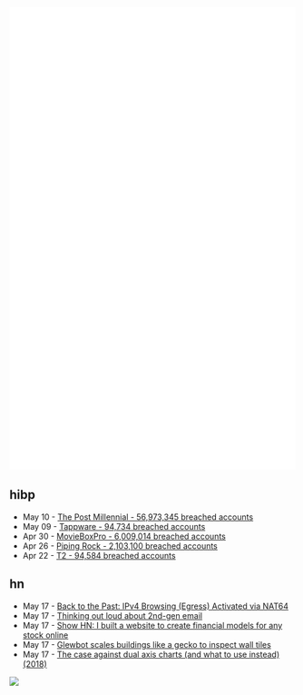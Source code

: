 ![Metrics](https://raw.githubusercontent.com/phixion/phixion/master/metrics.svg)

## hibp

<!--
for https://github.com/phixion/phixion/blob/main/.github/workflows/feeds.yml
-->
<!--START_SECTION:haveibeenpwnd-->
- May 10 - [The Post Millennial - 56,973,345 breached accounts](https://haveibeenpwned.com/PwnedWebsites#ThePostMillennial)
- May 09 - [Tappware - 94,734 breached accounts](https://haveibeenpwned.com/PwnedWebsites#Tappware)
- Apr 30 - [MovieBoxPro - 6,009,014 breached accounts](https://haveibeenpwned.com/PwnedWebsites#MovieBoxPro)
- Apr 26 - [Piping Rock - 2,103,100 breached accounts](https://haveibeenpwned.com/PwnedWebsites#PipingRock)
- Apr 22 - [T2 - 94,584 breached accounts](https://haveibeenpwned.com/PwnedWebsites#T2)
<!--END_SECTION:haveibeenpwnd-->

## hn

<!--
for https://github.com/phixion/phixion/blob/main/.github/workflows/feeds.yml
-->
<!--START_SECTION:hn-->
- May 17 - [Back to the Past: IPv4 Browsing (Egress) Activated via NAT64](https://blog.ipv6.rs/ipv4-activated-via-nat64/)
- May 17 - [Thinking out loud about 2nd-gen email](https://gabrielsieben.tech/2024/05/17/thinking-out-loud-2nd-gen-email/)
- May 17 - [Show HN: I built a website to create financial models for any stock online](https://www.useequityval.com/)
- May 17 - [Glewbot scales buildings like a gecko to inspect wall tiles](https://blog.arduino.cc/2024/05/11/glewbot-scales-buildings-like-a-gecko/)
- May 17 - [The case against dual axis charts (and what to use instead) (2018)](https://blog.datawrapper.de/dualaxis/)
<!--END_SECTION:hn-->

<!--
for https://yhype.me
-->
![](https://hit.yhype.me/github/profile?user_id=13013670)

